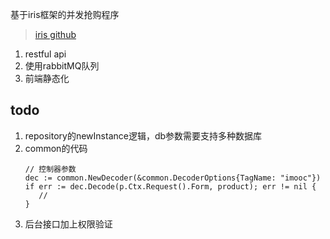 基于iris框架的并发抢购程序

> <a href="https://github.com/kataras/iris"> iris github</a>

1. restful api
2. 使用rabbitMQ队列
3. 前端静态化


## todo
1. repository的newInstance逻辑，db参数需要支持多种数据库
2. common的代码
    ```
    // 控制器参数
    dec := common.NewDecoder(&common.DecoderOptions{TagName: "imooc"})
    if err := dec.Decode(p.Ctx.Request().Form, product); err != nil {
       //  
    }
    ```
3. 后台接口加上权限验证


